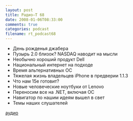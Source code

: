 ```yaml
---
layout: post
title: Радио–Т 68
date: 2008-01-06T08:33:00
comments: true
categories: podcast
filename: rt_podcast68
---
```


- День рожденья джабера
- Пузырь 2.0 близок? NASDAQ наводит на мысли
- Необычно хороший продукт Dell
- Национальный интернет на подходе
- Время альтернативных ОС
- Тяжелая жизнь владельцев iPhone в предверии 1.1.3
- Что нам 15е готовит?
- Новые человеческие ноутбуки от Lenovo
- Переносим все на .NET, включая ОС
- Навигатор по нашим идеям вышел в свет
- Темы наших слушателей

[аудио](http://cdn.radio-t.com/rt_podcast68.mp3)
<audio src="http://cdn.radio-t.com/rt_podcast68.mp3" preload="none"></audio>

